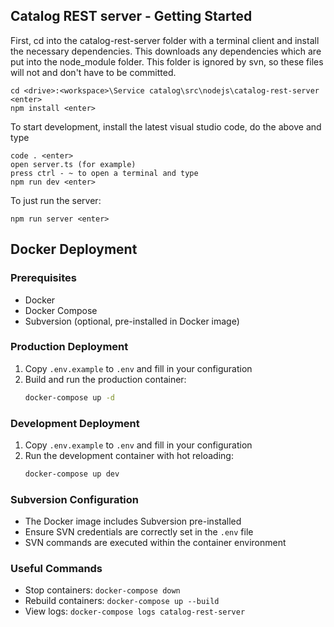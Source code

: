 ## Catalog REST server - Getting Started

First, cd into the catalog-rest-server folder with a terminal client and install the necessary dependencies. This downloads any dependencies which are put into the node_module folder. This folder is ignored by svn, so these files will not and don't have to be committed. 

```
cd <drive>:<workspace>\Service catalog\src\nodejs\catalog-rest-server <enter>
npm install <enter>
```

To start development, install the latest visual studio code, do the above and type

```
code . <enter>
open server.ts (for example)
press ctrl - ~ to open a terminal and type
npm run dev <enter>
```


To just run the server:

```
npm run server <enter>
```


## Docker Deployment

### Prerequisites
- Docker
- Docker Compose
- Subversion (optional, pre-installed in Docker image)

### Production Deployment
1. Copy `.env.example` to `.env` and fill in your configuration
2. Build and run the production container:
   ```bash
   docker-compose up -d
   ```

### Development Deployment
1. Copy `.env.example` to `.env` and fill in your configuration
2. Run the development container with hot reloading:
   ```bash
   docker-compose up dev
   ```

### Subversion Configuration
- The Docker image includes Subversion pre-installed
- Ensure SVN credentials are correctly set in the `.env` file
- SVN commands are executed within the container environment

### Useful Commands
- Stop containers: `docker-compose down`
- Rebuild containers: `docker-compose up --build`
- View logs: `docker-compose logs catalog-rest-server`
